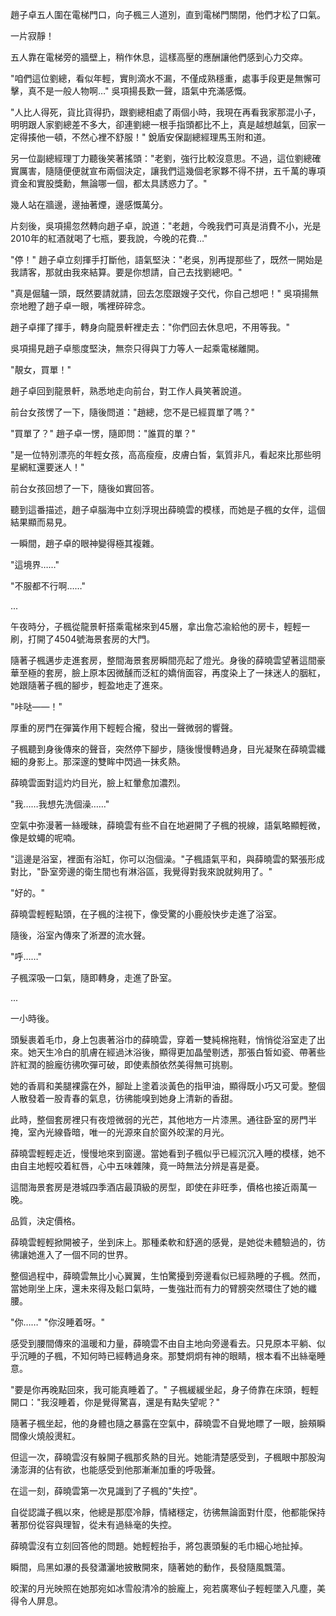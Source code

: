 趙子卓五人圍在電梯門口，向子楓三人道別，直到電梯門關閉，他們才松了口氣。

一片寂靜！

五人靠在電梯旁的牆壁上，稍作休息，這樣高壓的應酬讓他們感到心力交瘁。

"咱們這位劉總，看似年輕，實則滴水不漏，不僅成熟穩重，處事手段更是無懈可擊，真不是一般人物啊…" 吳項揚長歎一聲，語氣中充滿感慨。

"人比人得死，貨比貨得扔，跟劉總相處了兩個小時，我現在再看我家那混小子，明明跟人家劉總差不多大，卻連劉總一根手指頭都比不上，真是越想越氣，回家一定得揍他一頓，不然心裡不舒服！" 銳盾安保副總經理馬玉附和道。

另一位副總經理丁力聽後笑著搖頭："老劉，強行比較沒意思。不過，這位劉總確實厲害，隨隨便便就宣布兩個決定，讓我們這幾個老家夥不得不拼，五千萬的專項資金和實股獎勳，無論哪一個，都太具誘惑力了。"

幾人站在牆邊，邊抽著煙，邊感慨萬分。

片刻後，吳項揚忽然轉向趙子卓，說道："老趙，今晚我們可真是消費不小，光是2010年的紅酒就喝了七瓶，要我說，今晚的花費…"

"停！" 趙子卓立刻揮手打斷他，語氣堅決："老吳，別再提那些了，既然一開始是我請客，那就由我來結算。要是你想請，自己去找劉總吧。"

"真是倔驢一頭，既然要請就請，回去怎麼跟嫂子交代，你自己想吧！" 吳項揚無奈地瞪了趙子卓一眼，嘴裡碎碎念。

趙子卓揮了揮手，轉身向龍景軒裡走去："你們回去休息吧，不用等我。"

吳項揚見趙子卓態度堅決，無奈只得與丁力等人一起乘電梯離開。

"靚女，買單！"

趙子卓回到龍景軒，熟悉地走向前台，對工作人員笑著說道。

前台女孩愣了一下，隨後問道："趙總，您不是已經買單了嗎？"

"買單了？" 趙子卓一愣，隨即問："誰買的單？"

"是一位特別漂亮的年輕女孩，高高瘦瘦，皮膚白皙，氣質非凡，看起來比那些明星網紅還要迷人！"

前台女孩回想了一下，隨後如實回答。

聽到這番描述，趙子卓腦海中立刻浮現出薛曉雲的模樣，而她是子楓的女伴，這個結果顯而易見。

一瞬間，趙子卓的眼神變得極其複雜。

"這境界……"

"不服都不行啊……"

...

午夜時分，子楓從龍景軒搭乘電梯來到45層，拿出詹芯渝給他的房卡，輕輕一刷，打開了4504號海景套房的大門。

隨著子楓邁步走進套房，整間海景套房瞬間亮起了燈光。身後的薛曉雲望著這間豪華至極的套房，臉上原本因微醺而泛紅的嬌俏面容，再度染上了一抹迷人的胭紅，她跟隨著子楓的腳步，輕盈地走了進來。

"咔哒——！"

厚重的房門在彈簧作用下輕輕合攏，發出一聲微弱的響聲。

子楓聽到身後傳來的聲音，突然停下腳步，隨後慢慢轉過身，目光凝聚在薛曉雲纖細的身影上。那深邃的雙眸中閃過一抹炙熱。

薛曉雲面對這灼灼目光，臉上紅暈愈加濃烈。

"我……我想先洗個澡……"

空氣中弥漫著一絲暧昧，薛曉雲有些不自在地避開了子楓的視線，語氣略顯輕微，像是蚊蠅的呢喃。

"這邊是浴室，裡面有浴缸，你可以泡個澡。"子楓語氣平和，與薛曉雲的緊張形成對比，"卧室旁邊的衛生間也有淋浴區，我覺得對我來說就夠用了。"

"好的。"

薛曉雲輕輕點頭，在子楓的注視下，像受驚的小鹿般快步走進了浴室。

隨後，浴室內傳來了淅瀝的流水聲。

"呼……"

子楓深吸一口氣，隨即轉身，走進了卧室。

...

一小時後。

頭髮裹着毛巾，身上包裹著浴巾的薛曉雲，穿着一雙純棉拖鞋，悄悄從浴室走了出來。她天生冷白的肌膚在經過沐浴後，顯得更加晶瑩剔透，那張白皙如瓷、帶著些許紅潤的臉龐彷彿吹彈可破，即使素顏依然美得無可挑剔。

她的香肩和美腿裸露在外，腳趾上塗着淡黃色的指甲油，顯得既小巧又可愛。整個人散發着一股青春的氣息，彷彿能嗅到她身上清新的香甜。

此時，整個套房裡只有夜燈微弱的光芒，其他地方一片漆黑。通往卧室的房門半掩，室內光線昏暗，唯一的光源來自於窗外皎潔的月光。

薛曉雲輕輕走近，慢慢地來到窗邊。當她看到子楓似乎已經沉沉入睡的模樣，她不由自主地輕咬着紅唇，心中五味雜陳，竟一時無法分辨是喜是憂。

這間海景套房是港城四季酒店最頂級的房型，即使在非旺季，價格也接近兩萬一晚。

品質，決定價格。

薛曉雲輕輕掀開被子，坐到床上。那種柔軟和舒適的感覺，是她從未體驗過的，彷彿讓她進入了一個不同的世界。

整個過程中，薛曉雲無比小心翼翼，生怕驚擾到旁邊看似已經熟睡的子楓。然而，當她剛坐上床，還未來得及鬆口氣時，一隻強壯而有力的臂膀突然環住了她的纖腰。

"你……"
"你沒睡着呀。"

感受到腰間傳來的溫暖和力量，薛曉雲不由自主地向旁邊看去。只見原本平躺、似乎沉睡的子楓，不知何時已經轉過身來。那雙炯炯有神的眼睛，根本看不出絲毫睡意。

"要是你再晚點回來，我可能真睡着了。" 子楓緩緩坐起，身子倚靠在床頭，輕輕開口："我沒睡着，你是覺得驚喜，還是有點失望呢？"

隨著子楓坐起，他的身體也隨之暴露在空氣中，薛曉雲不自覺地瞟了一眼，臉頰瞬間像火燒般燙紅。

但這一次，薛曉雲沒有躲開子楓那炙熱的目光。她能清楚感受到，子楓眼中那股洶湧澎湃的佔有欲，也能感受到他那漸漸加重的呼吸聲。

在這一刻，薛曉雲第一次見識到了子楓的"失控"。

自從認識子楓以來，他總是那麼冷靜，情緒穩定，彷彿無論面對什麼，他都能保持著那份從容與理智，從未有過絲毫的失控。

薛曉雲沒有立刻回答他的問題。她輕輕抬手，將包裹頭髮的毛巾細心地扯掉。

瞬間，烏黑如瀑的長發瀟灑地披散開來，隨著她的動作，長發隨風飄蕩。

皎潔的月光映照在她那宛如冰雪般清冷的臉龐上，宛若廣寒仙子輕輕墜入凡塵，美得令人屏息。

